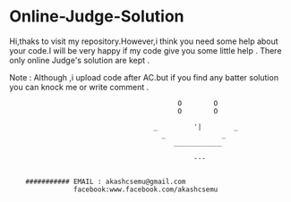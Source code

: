 # Online-Judge-Solution

Hi,thaks to visit my repository.However,i think you need some help about your code.I will be very happy if my code give you some little help .
There only online Judge's solution are kept .


Note : Although ,i upload code after AC.but if you find any batter solution you can knock me or write comment . 
          
          
          
                                               
                                           
                                       
                                              O        O    
                                              O        O
                                                   
                                        _         '|        _    
                                          _              _     
                                             ____________
                                                             
                                                  ---
                                           
                                           
        ########### EMAIL : akashcsemu@gmail.com
                    facebook:www.facebook.com/akashcsemu
                                                 
